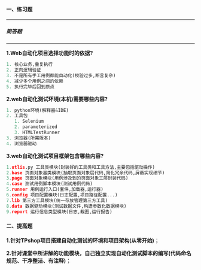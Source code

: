 

#### 一、练习题

---

##### 简答题

---

**1.Web自动化项目选择功能时的依据?**

```python
1. 核心业务,重复执行
2. 正向逻辑验证
3. 不是所有手工用例都能自动化(校验过多,断言复杂)
4. 减少多个用例之间的依赖
5. 执行完毕后回到原点
```

**2.web自动化测试环境(本机)需要哪些内容?**

```python
1. python环境(解释器&IDE)
2. 工具包
   1. Selenium
   2. parameterized
   3. HTMLTestRunner
3. 浏览器(所需版本)
4. 浏览器驱动
```

**3.web自动化测试项目框架包含哪些内容?**

```python
1.utlis.py 工具类模块(封装好的工具类和工具方法,主要包括驱动操作)
2.base 页面对象基类模块(抽取页面对象层代码,简化冗余代码,屏蔽实现细节)
3.page 页面对象模块(用例涉及到的页面对象三层封装代码)
4.case 测试用例脚本模块(测试用例代码)
5.runner 用例运行入口(套件,加载器,运行器)
6.config 项目配置模块(日志配置,项目路径配置...)
7.lib 第三方工具模块(统一存放管理第三方工具)
8.data 数据驱动模块(测试数据文件,构造参数化数据模块)
9.report 运行信息类型模块(日志,截图,运行报告)
```



#### 二、提高题

**1.针对TPshop项目搭建自动化测试的环境和项目架构(从零开始)**；

**2.针对课堂中所讲解的功能模块，自己独立实现自动化测试脚本的编写(代码命名规范、干净整洁、有注释)**；



